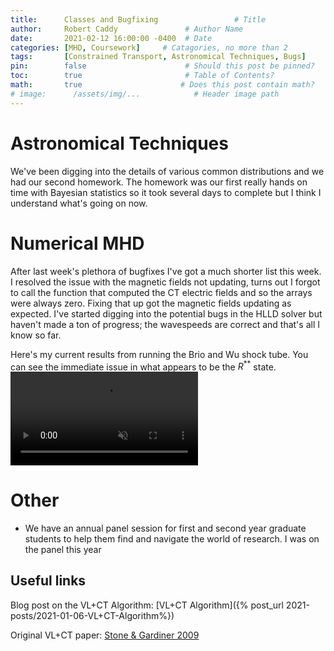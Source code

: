```yaml
---
title:      Classes and Bugfixing                 # Title
author:     Robert Caddy               # Author Name
date:       2021-02-12 16:00:00 -0400  # Date
categories: [MHD, Coursework]     # Catagories, no more than 2
tags:       [Constrained Transport, Astronomical Techniques, Bugs]                     # Tags, any number
pin:        false                      # Should this post be pinned?
toc:        true                       # Table of Contents?
math:       true                      # Does this post contain math?
# image:      /assets/img/...            # Header image path
---
```


# Astronomical Techniques
We've been digging into the details of various common distributions and we had
our second homework. The homework was our first really hands on time with
Bayesian statistics so it took several days to complete but I think I understand
what's going on now.


# Numerical MHD
After last week's plethora of bugfixes I've got a much shorter list this week. I
resolved the issue with the magnetic fields not updating, turns out I forgot to
call the function that computed the CT electric fields and so the arrays were
always zero. Fixing that up got the magnetic fields updating as expected. I've
started digging into the potential bugs in the HLLD solver but haven't made a
ton of progress; the wavespeeds are correct and that's all I know so far.

Here's my current results from running the Brio and Wu shock tube. You can see
the immediate issue in what appears to be the $R^{**}$ state.
<video muted autoplay controls>
    <source type="video/mp4" src="/assets/img/2021-post-assets/02-February/2021-02-12-BWShockTube.mp4">
</video>


# Other
- We have an annual panel session for first and second year graduate students to
  help them find and navigate the world of research. I was on the panel this
  year

## Useful links
Blog post on the VL+CT Algorithm: [VL+CT Algorithm]({% post_url 2021-posts/2021-01-06-VL+CT-Algorithm%})

Original VL+CT paper: [Stone & Gardiner 2009](https://www.sciencedirect.com/science/article/abs/pii/S1384107608000754?via%3Dihub)
